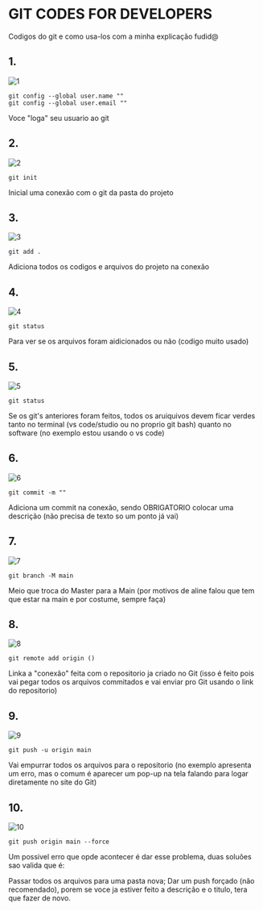# GIT CODES FOR DEVELOPERS
Codigos do git e como usa-los com a minha explicação fudid@


## 1.
![1](https://github.com/anabtzz/GITCODES/assets/128055760/332d1b03-eb32-4341-adf8-8fb6cb19d15b)

    git config --global user.name ""
    git config --global user.email ""


Voce "loga" seu usuario ao git
## 2.
![2](https://github.com/anabtzz/GITCODES/assets/128055760/6624a83a-71eb-4dbd-8bc8-f4b526d4edb5)

    git init


Inicial uma conexão com o git da pasta do projeto
## 3.
![3](https://github.com/anabtzz/GITCODES/assets/128055760/03d46665-3ef5-4b46-96f7-5068e18f5cc3)

    git add .


Adiciona todos os codigos e arquivos do projeto na conexão
## 4.
![4](https://github.com/anabtzz/GITCODES/assets/128055760/288186fe-c5e1-4be3-89f2-b8d54c029801)

    git status


Para ver se os arquivos foram aidicionados ou não (codigo muito usado)
## 5.
![5](https://github.com/anabtzz/GITCODES/assets/128055760/fd90027f-f240-4a62-a3ff-107bcb074866)

    git status


Se os git's anteriores foram feitos, todos os aruiquivos devem ficar verdes tanto no terminal (vs code/studio ou no proprio git bash) quanto no software (no exemplo estou usando o vs code)
## 6.
![6](https://github.com/anabtzz/GITCODES/assets/128055760/641d26fd-afc2-44f6-b34b-8bd5c6cdbd8c)

    git commit -m ""


Adiciona um commit na conexão, sendo OBRIGATORIO colocar uma descrição (não precisa de texto so um ponto já vai)
## 7.
![7](https://github.com/anabtzz/GITCODES/assets/128055760/1f94ec37-6a0e-4c69-bf83-64ef610f9a2e)

    git branch -M main


Meio que troca do Master para a Main (por motivos de aline falou que tem que estar na main e por costume, sempre faça)
## 8.
![8](https://github.com/anabtzz/GITCODES/assets/128055760/7c59d7fa-7c91-4e3b-adf1-26d352d25161)

    git remote add origin ()


Linka a "conexão" feita com o repositorio ja criado no Git (isso é feito pois vai pegar todos os arquivos commitados e vai enviar pro Git usando o link do repositorio)
## 9.
![9](https://github.com/anabtzz/GITCODES/assets/128055760/f11bfb74-17e0-4d86-b61f-ee34b356c710)

    git push -u origin main


Vai empurrar todos os arquivos para o repositorio (no exemplo apresenta um erro, mas o comum é aparecer um pop-up na tela falando para logar diretamente no site do Git)
## 10.
![10](https://github.com/anabtzz/GITCODES/assets/128055760/e05c07b6-d91c-4fa1-8d2d-2e83838f8b88)


    git push origin main --force


Um possivel erro que opde acontecer é dar esse problema, duas soluões sao valida que é:

  Passar todos os arquivos para uma pasta nova;
  Dar um push forçado (não recomendado), porem se voce ja estiver feito a descrição e o titulo, tera que fazer de novo.

